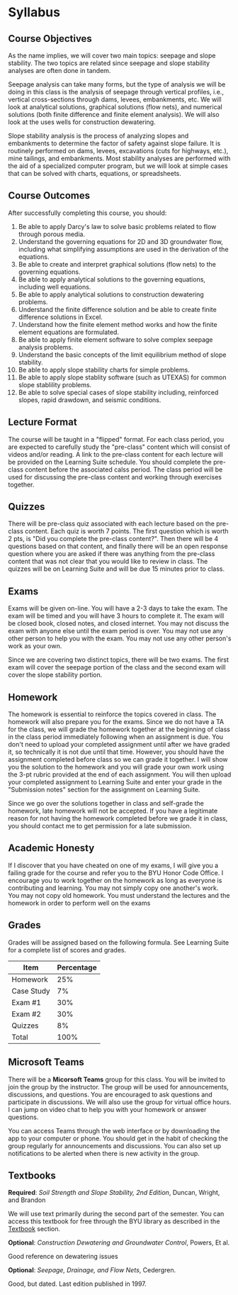 # Syllabus

## Course Objectives

As the name implies, we will cover two main topics: seepage and slope stability. The two topics are related since seepage and slope stability analyses are often done in tandem.

Seepage analysis can take many forms, but the type of analysis we will be doing in this class is the analysis of seepage through vertical profiles, i.e., vertical cross-sections through dams, levees, embankments, etc. We will look at analytical solutions, graphical solutions (flow nets), and numerical solutions (both finite difference and finite element analysis). We will also look at the uses wells for construction dewatering.

Slope stability analysis is the process of analyzing slopes and embankments to determine the factor of safety against slope failure. It is routinely performed on dams, levees, excavations (cuts for highways, etc.), mine tailings, and embankments. Most stability analyses are performed with the aid of a specialized computer program, but we will look at simple cases that can be solved with charts, equations, or spreadsheets.

## Course Outcomes

After successfully completing this course, you should:

1. Be able to apply Darcy's law to solve basic problems related to flow through porous media.
2. Understand the governing equations for 2D and 3D groundwater flow, including what simplifying assumptions are used 
   in the derivation of the equations.
3. Be able to create and interpret graphical solutions (flow nets) to the governing equations.
4. Be able to apply analytical solutions to the governing equations, including well equations.
5. Be able to apply analytical solutions to construction dewatering problems.
6. Understand the finite difference solution and be able to create finite difference solutions in Excel.
7. Understand how the finite element method works and how the finite element equations are formulated.
8. Be able to apply finite element software to solve complex seepage analysis problems.
9. Understand the basic concepts of the limit equilibrium method of slope stability.
10. Be able to apply slope stability charts for simple problems.
11. Be able to apply slope stablity software (such as UTEXAS) for common slope stablility problems.
12. Be able to solve special cases of slope stability including, reinforced slopes, rapid drawdown, and seismic 
    conditions.

## Lecture Format

The course will be taught in a "flipped" format. For each class period, you are expected to carefully study the "pre-class" content which will consist of videos and/or reading. A link to the pre-class content for each lecture will be provided on the Learning Suite schedule. You should complete the pre-class content before the associated calss period. The class period will be used for discussing the pre-class content and working through exercises together. 

## Quizzes

There will be pre-class quiz associated with each lecture based on the pre-class content. Each quiz is worth 7 points. The first question which is worth 2 pts, is "Did you complete the pre-class content?". Then there will be 4 questions based on that content, and finally there will be an open response question where you are asked if there was anything from the pre-class content that was not clear that you would like to review in class. The quizzes will be on Learning Suite and will be due 15 minutes prior to class.

## Exams

Exams will be given on-line. You will have a 2-3 days to take the exam. The exam will be timed and you will have 3 hours to complete it. The exam will be closed book, closed notes, and closed internet. You may not discuss the exam with anyone else until the exam period is over. You may not use any other person to help you with the exam. You may not use any other person's work as your own.

Since we are covering two distinct topics, there will be two exams. The first exam will cover the seepage portion of the class and the second exam will cover the slope stability portion.

## Homework

The homework is essential to reinforce the topics covered in class. The homework will also prepare you for the exams. Since we do not have a TA for the class, we will grade the homework together at the beginning of class in the class 
period immediately following when an assignment is due. You don't need to upload your completed assignment until after we have graded it, so technically it is not due until that time. However, you should have the assignment completed before class so we can grade it together. I will show you the solution to the homework and you will grade your own work using the 
3-pt rubric provided at the end of each assignment. You will then upload your completed assignment to Learning Suite 
and enter your grade in the "Submission notes" section for the assignment on Learning Suite. 

Since we go over the solutions together in class and self-grade the homework, late homework will not be accepted. If 
you have a legitimate reason for not having the homework completed before we grade it in class, you should contact 
me to get permission for a late submission.

## Academic Honesty

If I discover that you have cheated on one of my exams, I will give you a failing grade for the course and refer you to the BYU Honor Code Office.
I encourage you to work together on the homework as long as everyone is contributing and learning. You may not simply copy one another's work. You may not copy old homework. You must understand the lectures and the homework in order to perform well on the exams

## Grades

Grades will be assigned based on the following formula. See Learning Suite for a complete list of scores and grades.

| Item | Percentage |
|------|------------|
| Homework | 25% |
| Case Study | 7% |
| Exam #1 | 30% |
| Exam #2 | 30% |
| Quizzes | 8% |
| Total | 100% |

## Microsoft Teams

There will be a **Micorsoft Teams** group for this class. You will be invited to join the group by the instructor. The group will be used for announcements, discussions, and questions. You are encouraged to ask questions and participate in discussions. We will also use the group for virtual office hours. I can jump on video chat to help you with your homework or answer questions.

You can access Teams through the web interface or by downloading the app to your computer or phone. You should get in the habit of checking the group regularly for announcements and discussions. You can also set up notifications to be alerted when there is new activity in the group.

## Textbooks

**Required**: _Soil Strength and Slope Stability, 2nd Edition_, Duncan, Wright, and Brandon

We will use text primarily during the second part of the semester. You can access this textbook for free through the BYU library as described in the [Textbook](./textbook.md) section.

**Optional**: _Construction Dewatering and Groundwater Control_, Powers, Et al.

Good reference on dewatering issues

**Optional**: _Seepage, Drainage, and Flow Nets_, Cedergren.

Good, but dated. Last edition published in 1997.
